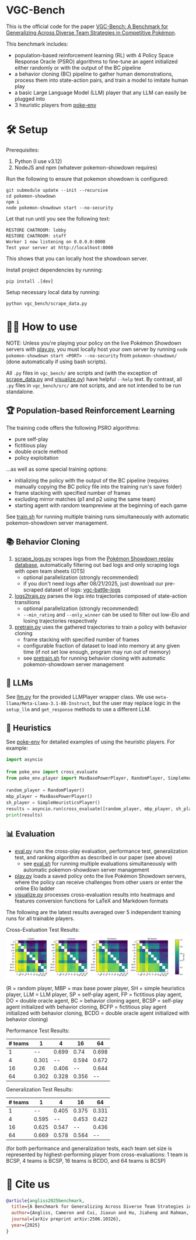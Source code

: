 # VGC-Bench
This is the official code for the paper [VGC-Bench: A Benchmark for Generalizing Across Diverse Team Strategies in Competitive Pokémon](https://arxiv.org/abs/2506.10326).

This benchmark includes:
- population-based reinforcement learning (RL) with 4 Policy Space Response Oracle (PSRO) algorithms to fine-tune an agent initialized either randomly or with the output of the BC pipeline
- a behavior cloning (BC) pipeline to gather human demonstrations, process them into state-action pairs, and train a model to imitate human play
- a basic Large Language Model (LLM) player that any LLM can easily be plugged into
- 3 heuristic players from [poke-env](https://github.com/hsahovic/poke-env)

# 🛠️ Setup
Prerequisites:
1. Python (I use v3.12)
1. NodeJS and npm (whatever pokemon-showdown requires)

Run the following to ensure that pokemon showdown is configured:
```
git submodule update --init --recursive
cd pokemon-showdown
npm i
node pokemon-showdown start --no-security
```
Let that run until you see the following text:
```
RESTORE CHATROOM: lobby
RESTORE CHATROOM: staff
Worker 1 now listening on 0.0.0.0:8000
Test your server at http://localhost:8000
```
This shows that you can locally host the showdown server.

Install project dependencies by running:
```
pip install .[dev]
```
Setup necessary local data by running:
```
python vgc_bench/scrape_data.py
```

# 👨‍💻 How to use

NOTE: Unless you're playing your policy on the live Pokémon Showdown servers with [play.py](vgc_bench/play.py), you must locally host your own server by running `node pokemon-showdown start <PORT> --no-security` from `pokemon-showdown/` (done automatically if using bash scripts).

All `.py` files in `vgc_bench/` are scripts and (with the exception of [scrape_data.py](vgc_bench/scrape_data.py) and [visualize.py](vgc_bench/visualize.py)) have helpful `--help` text. By contrast, all `.py` files in `vgc_bench/src/` are not scripts, and are not intended to be run standalone.

## 🏆 Population-based Reinforcement Learning

The training code offers the following PSRO algorithms:
- pure self-play
- fictitious play
- double oracle method
- policy exploitation

...as well as some special training options:
- initializing the policy with the output of the BC pipeline (requires manually copying the BC policy file into the training run's save folder)
- frame stacking with specified number of frames
- excluding mirror matches (p1 and p2 using the same team)
- starting agent with random teampreview at the beginning of each game

See [train.sh](train.sh) for running multiple training runs simultaneously with automatic pokemon-showdown server management.

## 📚 Behavior Cloning

1. [scrape_logs.py](vgc_bench/scrape_logs.py) scrapes logs from the [Pokémon Showdown replay database](https://replay.pokemonshowdown.com), automatically filtering out bad logs and only scraping logs with open team sheets (OTS)
    - optional parallelization (strongly recommended)
    - if you don't need logs after 08/21/2025, just download our pre-scraped dataset of logs: [vgc-battle-logs](https://huggingface.co/datasets/cameronangliss/vgc-battle-logs)
1. [logs2trajs.py](vgc_bench/logs2trajs.py) parses the logs into trajectories composed of state-action transitions
    - optional parallelization (strongly recommended)
    - `--min_rating` and `--only_winner` can be used to filter out low-Elo and losing trajectories respectively
1. [pretrain.py](vgc_bench/pretrain.py) uses the gathered trajectories to train a policy with behavior cloning
    - frame stacking with specified number of frames
    - configurable fraction of dataset to load into memory at any given time (if not set low enough, program may run out of memory)
    - see [pretrain.sh](pretrain.sh) for running behavior cloning with automatic pokemon-showdown server management

## 🤖 LLMs

See [llm.py](vgc_bench/src/llm.py) for the provided LLMPlayer wrapper class. We use `meta-llama/Meta-Llama-3.1-8B-Instruct`, but the user may replace logic in the `setup_llm` and `get_response` methods to use a different LLM.

## 🎲 Heuristics

See [poke-env](https://github.com/hsahovic/poke-env) for detailed examples of using the heuristic players. For example:

```python
import asyncio

from poke_env import cross_evaluate
from poke_env.player import MaxBasePowerPlayer, RandomPlayer, SimpleHeuristicsPlayer

random_player = RandomPlayer()
mbp_player = MaxBasePowerPlayer()
sh_player = SimpleHeuristicsPlayer()
results = asyncio.run(cross_evaluate([random_player, mbp_player, sh_player], n_challenges=100))
print(results)
```

## 📊 Evaluation

- [eval.py](vgc_bench/eval.py) runs the cross-play evaluation, performance test, generalization test, and ranking algorithm as described in our paper (see above)
    - see [eval.sh](eval.sh) for running multiple evaluations simultaneously with automatic pokemon-showdown server management
- [play.py](vgc_bench/play.py) loads a saved policy onto the live Pokémon Showdown servers, where the policy can receive challenges from other users or enter the online Elo ladder
- [visualize.py](vgc_bench/visualize.py) processes cross-evaluation results into heatmaps and features conversion functions for LaTeX and Markdown formats

The following are the latest results averaged over 5 independent training runs for all trainable players.

Cross-Evaluation Test Results:
![heatmaps.png](heatmaps.png)

(R = random player, MBP = max base power player, SH = simple heuristics player, LLM = LLM player, SP = self-play agent, FP = fictitious play agent, DO = double oracle agent, BC = behavior cloning agent, BCSP = self-play agent initialized with behavior cloning, BCFP = fictitious play agent initialized with behavior cloning, BCDO = double oracle agent initialized with behavior cloning)

Performance Test Results:

| # teams | 1     | 4     | 16    | 64    |
|---------|-------|-------|-------|-------|
| 1       | --    | 0.699 | 0.74  | 0.698 |
| 4       | 0.301 | --    | 0.594 | 0.672 |
| 16      | 0.26  | 0.406 | --    | 0.644 |
| 64      | 0.302 | 0.328 | 0.356 | --    |

Generalization Test Results:

| # teams | 1     | 4     | 16    | 64    |
|---------|-------|-------|-------|-------|
| 1       | --    | 0.405 | 0.375 | 0.331 |
| 4       | 0.595 | --    | 0.453 | 0.422 |
| 16      | 0.625 | 0.547 | --    | 0.436 |
| 64      | 0.669 | 0.578 | 0.564 | --    |

(for both performance and generalization tests, each team set size is represented by highest-performing player from cross-evaluations: 1 team is BCSP, 4 teams is BCSP, 16 teams is BCDO, and 64 teams is BCSP)

# 📜 Cite us

```bibtex
@article{angliss2025benchmark,
  title={A Benchmark for Generalizing Across Diverse Team Strategies in Competitive Pok$\backslash$'emon},
  author={Angliss, Cameron and Cui, Jiaxun and Hu, Jiaheng and Rahman, Arrasy and Stone, Peter},
  journal={arXiv preprint arXiv:2506.10326},
  year={2025}
}
```
